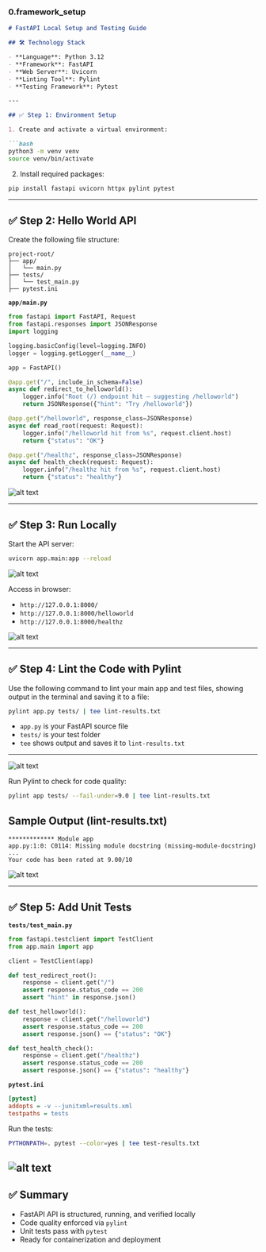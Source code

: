 
### 0.framework_setup

````md
# FastAPI Local Setup and Testing Guide

## 🛠️ Technology Stack

- **Language**: Python 3.12
- **Framework**: FastAPI
- **Web Server**: Uvicorn
- **Linting Tool**: Pylint
- **Testing Framework**: Pytest

---

## ✅ Step 1: Environment Setup

1. Create and activate a virtual environment:

```bash
python3 -m venv venv
source venv/bin/activate
````

2. Install required packages:

```bash
pip install fastapi uvicorn httpx pylint pytest
```

---

## ✅ Step 2: Hello World API

Create the following file structure:

```
project-root/
├── app/
│   └── main.py
├── tests/
│   └── test_main.py
├── pytest.ini
```

**`app/main.py`**

```python
from fastapi import FastAPI, Request
from fastapi.responses import JSONResponse
import logging

logging.basicConfig(level=logging.INFO)
logger = logging.getLogger(__name__)

app = FastAPI()

@app.get("/", include_in_schema=False)
async def redirect_to_helloworld():
    logger.info("Root (/) endpoint hit — suggesting /helloworld")
    return JSONResponse({"hint": "Try /helloworld"})

@app.get("/helloworld", response_class=JSONResponse)
async def read_root(request: Request):
    logger.info("/helloworld hit from %s", request.client.host)
    return {"status": "OK"}

@app.get("/healthz", response_class=JSONResponse)
async def health_check(request: Request):
    logger.info("/healthz hit from %s", request.client.host)
    return {"status": "healthy"}
```
![alt text](images/local1.2.png)

---

## ✅ Step 3: Run Locally

Start the API server:

```bash
uvicorn app.main:app --reload
```

![alt text](images/local1.3.png)


Access in browser:

* `http://127.0.0.1:8000/`
* `http://127.0.0.1:8000/helloworld`
* `http://127.0.0.1:8000/healthz`


![alt text](images/local1.1.png)

---

## ✅ Step 4: Lint the Code with Pylint

Use the following command to lint your main app and test files, showing output in the terminal and saving it to a file:

```bash
pylint app.py tests/ | tee lint-results.txt
```

* `app.py` is your FastAPI source file
* `tests/` is your test folder
* `tee` shows output and saves it to `lint-results.txt`

---

![alt text](images/apitest1.png)


Run Pylint to check for code quality:

```bash
pylint app tests/ --fail-under=9.0 | tee lint-results.txt
```

## Sample Output (lint-results.txt)

```
************* Module app
app.py:1:0: C0114: Missing module docstring (missing-module-docstring)
...
Your code has been rated at 9.00/10
```
![alt text](images/apitest1.png)

---

## ✅ Step 5: Add Unit Tests

**`tests/test_main.py`**

```python
from fastapi.testclient import TestClient
from app.main import app

client = TestClient(app)

def test_redirect_root():
    response = client.get("/")
    assert response.status_code == 200
    assert "hint" in response.json()

def test_helloworld():
    response = client.get("/helloworld")
    assert response.status_code == 200
    assert response.json() == {"status": "OK"}

def test_health_check():
    response = client.get("/healthz")
    assert response.status_code == 200
    assert response.json() == {"status": "healthy"}
```

**`pytest.ini`**

```ini
[pytest]
addopts = -v --junitxml=results.xml
testpaths = tests
```

Run the tests:

```bash
PYTHONPATH=. pytest --color=yes | tee test-results.txt
```
![alt text](images/apitest3.png)
---

## ✅ Summary

* FastAPI API is structured, running, and verified locally
* Code quality enforced via `pylint`
* Unit tests pass with `pytest`
* Ready for containerization and deployment

```


